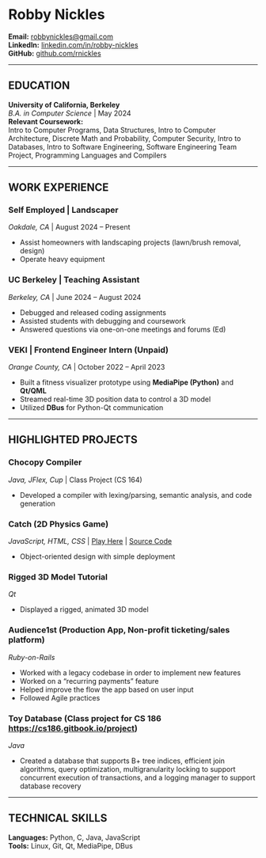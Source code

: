 # Robby Nickles  
**Email:** robbynickles@gmail.com   
**LinkedIn:** [linkedin.com/in/robby-nickles](https://linkedin.com/in/robby-nickles)  
**GitHub:** [github.com/rnickles](https://github.com/rnickles)  

---

## EDUCATION  
**University of California, Berkeley**  
*B.A. in Computer Science* | May 2024  
**Relevant Coursework:**  
Intro to Computer Programs, Data Structures, Intro to Computer Architecture, Discrete Math and Probability, Computer Security, Intro to Databases, Intro to Software Engineering, Software Engineering Team Project, Programming Languages and Compilers  

---

## WORK EXPERIENCE  
### Self Employed | Landscaper  
*Oakdale, CA* | August 2024 – Present  
- Assist homeowners with landscaping projects (lawn/brush removal, design)  
- Operate heavy equipment  

### UC Berkeley | Teaching Assistant  
*Berkeley, CA* | June 2024 – August 2024  
- Debugged and released coding assignments  
- Assisted students with debugging and coursework  
- Answered questions via one-on-one meetings and forums (Ed)  

### VEKI | Frontend Engineer Intern (Unpaid)  
*Orange County, CA* | October 2022 – April 2023  
- Built a fitness visualizer prototype using **MediaPipe (Python)** and **Qt/QML**  
- Streamed real-time 3D position data to control a 3D model  
- Utilized **DBus** for Python-Qt communication  

---

## HIGHLIGHTED PROJECTS  
### Chocopy Compiler  
*Java, JFlex, Cup* | Class Project (CS 164)  
- Developed a compiler with lexing/parsing, semantic analysis, and code generation  

### Catch (2D Physics Game)  
*JavaScript, HTML, CSS* | [Play Here](https://rnickles.github.io/catch/) | [Source Code](https://github.com/rnickles/catch)  
- Object-oriented design with simple deployment  

### Rigged 3D Model Tutorial  
*Qt*
- Displayed a rigged, animated 3D model  
### Audience1st (Production App, Non-profit ticketing/sales platform) 
*Ruby-on-Rails*
- Worked with a legacy codebase in order to implement new features
- Worked on a “recurring payments” feature
- Helped improve the flow the app based on user input
- Followed Agile practices

### Toy Database (Class project for CS 186 https://cs186.gitbook.io/project)
*Java*
- Created a database that supports B+ tree indices, efficient join algorithms, query optimization, multigranularity locking to support concurrent execution of transactions, and a logging manager to support database recovery 

---

## TECHNICAL SKILLS  
**Languages:** Python, C, Java, JavaScript  
**Tools:** Linux, Git, Qt, MediaPipe, DBus  